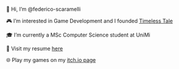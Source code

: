👋 Hi, I’m @federico-scaramelli

🎮 I’m interested in Game Development and I founded [Timeless Tale](https://www.timeless-tale.com/)

🎓 I’m currently a MSc Computer Science student at UniMi

📝 Visit my resume [here](https://drive.google.com/file/d/14SZ6KWLnfM3oGyZTUR8Jvmg2WSkJTOsQ/view?usp=sharing)

🌐 Play my games on my [itch.io page](https://federicoscaramelli.itch.io/)

<!---
federico-scaramelli/federico-scaramelli is a ✨ special ✨ repository because its `README.md` (this file) appears on your GitHub profile.
You can click the Preview link to take a look at your changes.
--->
